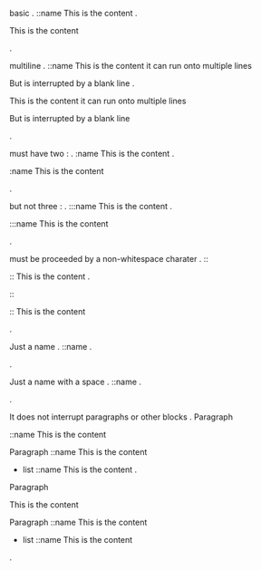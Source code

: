 basic
.
::name This is the content
.
<div class="name">
<p>This is the content</p>
</div>
.

multiline
.
::name This is the content
it can run onto multiple lines

But is interrupted by a blank line
.
<div class="name">
<p>This is the content
it can run onto multiple lines</p>
</div>
<p>But is interrupted by a blank line</p>
.

must have two :
.
:name This is the content
.
<p>:name This is the content</p>
.

but not three :
.
:::name This is the content
.
<p>:::name This is the content</p>
.

must be proceeded by a non-whitespace charater
.
::

:: This is the content
.
<p>::</p>
<p>:: This is the content</p>
.

Just a name
.
::name
.
<div class="name"></div>
.

Just a name with a space
.
::name 
.
<div class="name"></div>
.

It does not interrupt paragraphs or other blocks
.
Paragraph

::name This is the content

Paragraph
::name This is the content

- list
::name This is the content
.
<p>Paragraph</p>
<div class="name">
<p>This is the content</p>
</div>
<p>Paragraph
::name This is the content</p>
<ul>
<li>list
::name This is the content</li>
</ul>
.
